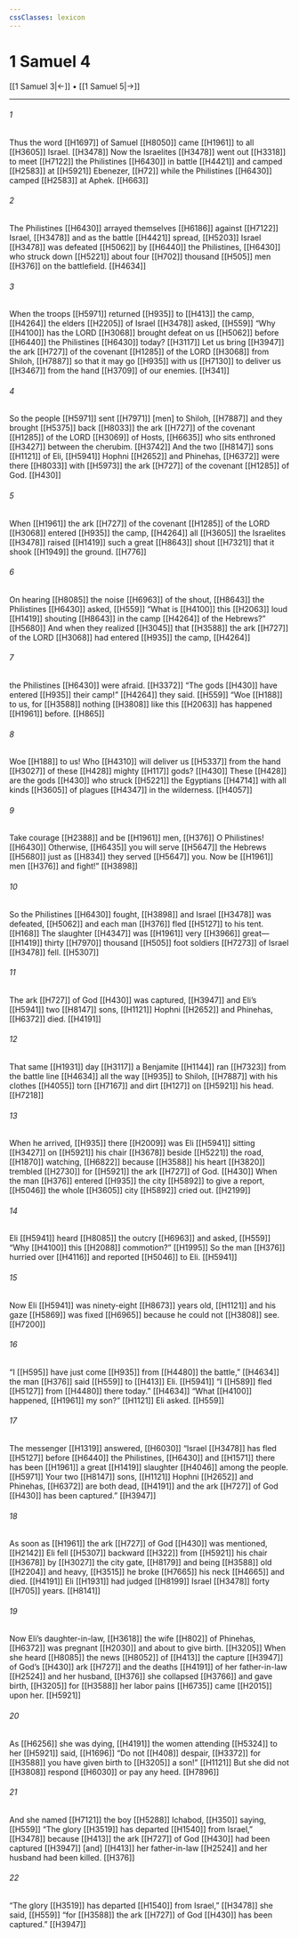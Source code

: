 ```yaml
---
cssClasses: lexicon
---
```


# 1 Samuel 4

[[1 Samuel 3|←]] • [[1 Samuel 5|→]]

---

###### 1
Thus the word [[H1697]] of Samuel [[H8050]] came [[H1961]] to all [[H3605]] Israel. [[H3478]] Now the Israelites [[H3478]] went out [[H3318]] to meet [[H7122]] the Philistines [[H6430]] in battle [[H4421]] and camped [[H2583]] at [[H5921]] Ebenezer, [[H72]] while the Philistines [[H6430]] camped [[H2583]] at Aphek. [[H663]]

###### 2
The Philistines [[H6430]] arrayed themselves [[H6186]] against [[H7122]] Israel, [[H3478]] and as the battle [[H4421]] spread, [[H5203]] Israel [[H3478]] was defeated [[H5062]] by [[H6440]] the Philistines, [[H6430]] who struck down [[H5221]] about four [[H702]] thousand [[H505]] men [[H376]] on the battlefield. [[H4634]]

###### 3
When the troops [[H5971]] returned [[H935]] to [[H413]] the camp, [[H4264]] the elders [[H2205]] of Israel [[H3478]] asked, [[H559]] “Why [[H4100]] has the LORD [[H3068]] brought defeat on us [[H5062]] before [[H6440]] the Philistines [[H6430]] today? [[H3117]] Let us bring [[H3947]] the ark [[H727]] of the covenant [[H1285]] of the LORD [[H3068]] from Shiloh, [[H7887]] so that it may go [[H935]] with us [[H7130]] to deliver us [[H3467]] from the hand [[H3709]] of our enemies. [[H341]]

###### 4
So the people [[H5971]] sent [[H7971]] [men] to Shiloh, [[H7887]] and they brought [[H5375]] back [[H8033]] the ark [[H727]] of the covenant [[H1285]] of the LORD [[H3069]] of Hosts, [[H6635]] who sits enthroned [[H3427]] between the cherubim. [[H3742]] And the two [[H8147]] sons [[H1121]] of Eli, [[H5941]] Hophni [[H2652]] and Phinehas, [[H6372]] were there [[H8033]] with [[H5973]] the ark [[H727]] of the covenant [[H1285]] of God. [[H430]]

###### 5
When [[H1961]] the ark [[H727]] of the covenant [[H1285]] of the LORD [[H3068]] entered [[H935]] the camp, [[H4264]] all [[H3605]] the Israelites [[H3478]] raised [[H1419]] such a great [[H8643]] shout [[H7321]] that it shook [[H1949]] the ground. [[H776]]

###### 6
On hearing [[H8085]] the noise [[H6963]] of the shout, [[H8643]] the Philistines [[H6430]] asked, [[H559]] “What is [[H4100]] this [[H2063]] loud [[H1419]] shouting [[H8643]] in the camp [[H4264]] of the Hebrews?” [[H5680]] And when they realized [[H3045]] that [[H3588]] the ark [[H727]] of the LORD [[H3068]] had entered [[H935]] the camp, [[H4264]]

###### 7
the Philistines [[H6430]] were afraid. [[H3372]] “The gods [[H430]] have entered [[H935]] their camp!” [[H4264]] they said. [[H559]] “Woe [[H188]] to us,  for [[H3588]] nothing [[H3808]] like this [[H2063]] has happened [[H1961]] before. [[H865]]

###### 8
Woe [[H188]] to us!  Who [[H4310]] will deliver us [[H5337]] from the hand [[H3027]] of these [[H428]] mighty [[H117]] gods? [[H430]] These [[H428]] are the gods [[H430]] who struck [[H5221]] the Egyptians [[H4714]] with all kinds [[H3605]] of plagues [[H4347]] in the wilderness. [[H4057]]

###### 9
Take courage [[H2388]] and be [[H1961]] men, [[H376]] O Philistines! [[H6430]] Otherwise, [[H6435]] you will serve [[H5647]] the Hebrews [[H5680]] just as [[H834]] they served [[H5647]] you.  Now be [[H1961]] men [[H376]] and fight!” [[H3898]]

###### 10
So the Philistines [[H6430]] fought, [[H3898]] and Israel [[H3478]] was defeated, [[H5062]] and each man [[H376]] fled [[H5127]] to his tent. [[H168]] The slaughter [[H4347]] was [[H1961]] very [[H3966]] great— [[H1419]] thirty [[H7970]] thousand [[H505]] foot soldiers [[H7273]] of Israel [[H3478]] fell. [[H5307]]

###### 11
The ark [[H727]] of God [[H430]] was captured, [[H3947]] and Eli’s [[H5941]] two [[H8147]] sons, [[H1121]] Hophni [[H2652]] and Phinehas, [[H6372]] died. [[H4191]]

###### 12
That same [[H1931]] day [[H3117]] a Benjamite [[H1144]] ran [[H7323]] from the battle line [[H4634]] all the way [[H935]] to Shiloh, [[H7887]] with his clothes [[H4055]] torn [[H7167]] and dirt [[H127]] on [[H5921]] his head. [[H7218]]

###### 13
When he arrived, [[H935]] there [[H2009]] was Eli [[H5941]] sitting [[H3427]] on [[H5921]] his chair [[H3678]] beside [[H5221]] the road, [[H1870]] watching, [[H6822]] because [[H3588]] his heart [[H3820]] trembled [[H2730]] for [[H5921]] the ark [[H727]] of God. [[H430]] When the man [[H376]] entered [[H935]] the city [[H5892]] to give a report, [[H5046]] the whole [[H3605]] city [[H5892]] cried out. [[H2199]]

###### 14
Eli [[H5941]] heard [[H8085]] the outcry [[H6963]] and asked, [[H559]] “Why [[H4100]] this [[H2088]] commotion?” [[H1995]] So the man [[H376]] hurried over [[H4116]] and reported [[H5046]] to Eli. [[H5941]]

###### 15
Now Eli [[H5941]] was ninety-eight [[H8673]] years old, [[H1121]] and his gaze [[H5869]] was fixed [[H6965]] because he could not [[H3808]] see. [[H7200]]

###### 16
“I [[H595]] have just come [[H935]] from [[H4480]] the battle,” [[H4634]] the man [[H376]] said [[H559]] to [[H413]] Eli. [[H5941]] “I [[H589]] fled [[H5127]] from [[H4480]] there today.” [[H4634]] “What [[H4100]] happened, [[H1961]] my son?” [[H1121]] Eli asked. [[H559]]

###### 17
The messenger [[H1319]] answered, [[H6030]] “Israel [[H3478]] has fled [[H5127]] before [[H6440]] the Philistines, [[H6430]] and [[H1571]] there has been [[H1961]] a great [[H1419]] slaughter [[H4046]] among the people. [[H5971]] Your two [[H8147]] sons, [[H1121]] Hophni [[H2652]] and Phinehas, [[H6372]] are both dead, [[H4191]] and the ark [[H727]] of God [[H430]] has been captured.” [[H3947]]

###### 18
As soon as [[H1961]] the ark [[H727]] of God [[H430]] was mentioned, [[H2142]] Eli fell [[H5307]] backward [[H322]] from [[H5921]] his chair [[H3678]] by [[H3027]] the city gate, [[H8179]] and being [[H3588]] old [[H2204]] and heavy, [[H3515]] he broke [[H7665]] his neck [[H4665]] and died. [[H4191]] Eli [[H1931]] had judged [[H8199]] Israel [[H3478]] forty [[H705]] years. [[H8141]]

###### 19
Now Eli’s daughter-in-law, [[H3618]] the wife [[H802]] of Phinehas, [[H6372]] was pregnant [[H2030]] and about to give birth. [[H3205]] When she heard [[H8085]] the news [[H8052]] of [[H413]] the capture [[H3947]] of God’s [[H430]] ark [[H727]] and the deaths [[H4191]] of her father-in-law [[H2524]] and her husband, [[H376]] she collapsed [[H3766]] and gave birth, [[H3205]] for [[H3588]] her labor pains [[H6735]] came [[H2015]] upon her. [[H5921]]

###### 20
As [[H6256]] she was dying, [[H4191]] the women attending [[H5324]] to her [[H5921]] said, [[H1696]] “Do not [[H408]] despair, [[H3372]] for [[H3588]] you have given birth to [[H3205]] a son!” [[H1121]] But she did not [[H3808]] respond [[H6030]] or pay any heed. [[H7896]]

###### 21
And she named [[H7121]] the boy [[H5288]] Ichabod, [[H350]] saying, [[H559]] “The glory [[H3519]] has departed [[H1540]] from Israel,” [[H3478]] because [[H413]] the ark [[H727]] of God [[H430]] had been captured [[H3947]] [and] [[H413]] her father-in-law [[H2524]] and her husband had been killed. [[H376]]

###### 22
“The glory [[H3519]] has departed [[H1540]] from Israel,” [[H3478]] she said, [[H559]] “for [[H3588]] the ark [[H727]] of God [[H430]] has been captured.” [[H3947]]


